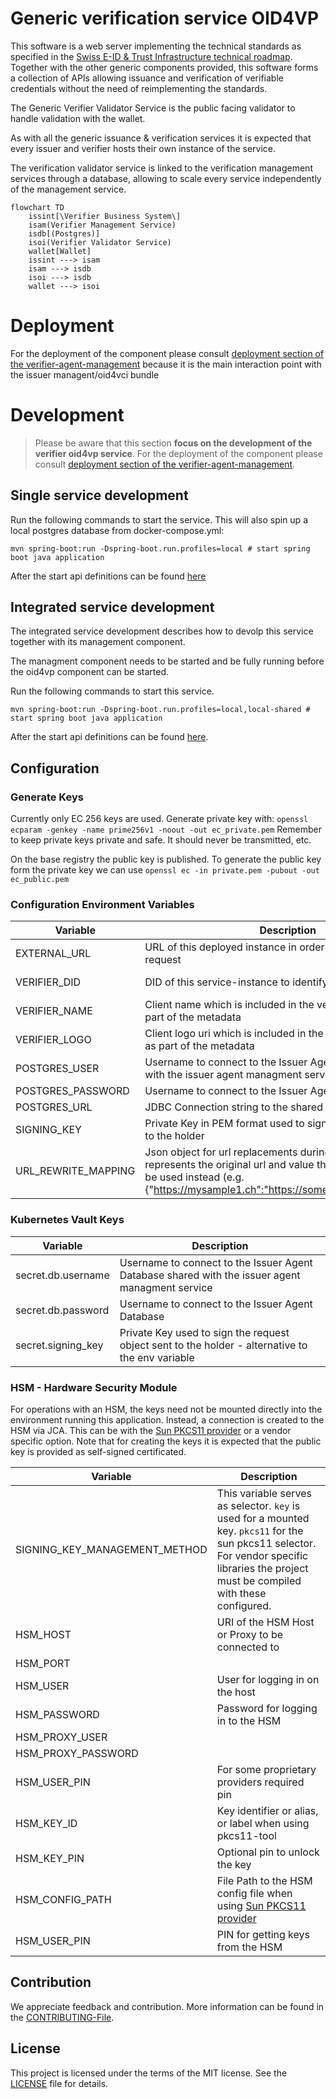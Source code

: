 # Generic verification service OID4VP

This software is a web server implementing the technical standards as specified in
the [Swiss E-ID & Trust Infrastructure technical roadmap](https://github.com/e-id-admin/open-source-community/blob/main/tech-roadmap/tech-roadmap.md).
Together with the other generic components provided, this software forms a collection of APIs allowing issuance and
verification of verifiable credentials without the need of reimplementing the standards.

The Generic Verifier Validator Service is the public facing validator to handle validation with the wallet.

As with all the generic issuance & verification services it is expected that every issuer and verifier hosts their own
instance of the service.

The verification validator service is linked to the verification management services through a database, allowing to
scale every service independently of the management service.

```mermaid
flowchart TD
    issint[\Verifier Business System\]
    isam(Verifier Management Service)
    isdb[(Postgres)]
    isoi(Verifier Validator Service)
    wallet[Wallet]
    issint ---> isam
    isam ---> isdb
    isoi ---> isdb
    wallet ---> isoi
```
# Deployment

For the deployment of the component please
consult [deployment section of the verifier-agent-management](https://bitbucket.bit.admin.ch/projects/EID/repos/verifier-agent-management/browse)
because it is the main interaction point with the issuer managent/oid4vci bundle

# Development

> Please be aware that this section **focus on the development of the verifier oid4vp service**. For the deployment of the
> component please consult [deployment section of the verifier-agent-management](https://bitbucket.bit.admin.ch/projects/EID/repos/verifier-agent-management/browse).

## Single service development
Run the following commands to start the service. This will also spin up a local postgres database from
docker-compose.yml:

```shell
mvn spring-boot:run -Dspring-boot.run.profiles=local # start spring boot java application
```

After the start api definitions can be found [here](http://localhost:8080/swagger-ui/index.html#/)

## Integrated service development
The integrated service development describes how to devolp this service together with its management component.  

The managment component needs to be started and be fully running before the oid4vp component can be started.  

Run the following commands to start this service.

```shell
mvn spring-boot:run -Dspring-boot.run.profiles=local,local-shared # start spring boot java application
```

After the start api definitions can be found [here](http://localhost:8003/swagger-ui/index.html).

## Configuration

### Generate Keys

Currently only EC 256 keys are used.
Generate private key with:
`openssl ecparam -genkey -name prime256v1 -noout -out ec_private.pem`
Remember to keep private keys private and safe. It should never be transmitted, etc.

On the base registry the public key is published. To generate the public key form the private key we can use
`openssl ec -in private.pem -pubout -out ec_public.pem`

### Configuration Environment Variables

| Variable            | Description                                                                                                                                                                                                | Type             | Default |
|---------------------|------------------------------------------------------------------------------------------------------------------------------------------------------------------------------------------------------------|------------------|---------|
| EXTERNAL_URL        | URL of this deployed instance in order to add it to the request                                                                                                                                            | URL              | None    |
| VERIFIER_DID        | DID of this service-instance to identify the requester                                                                                                                                                     | string (did:tdw) | none    |
| VERIFIER_NAME       | Client name which is included in the verification request as part of the metadata                                                                                                                          | string           | None    |
| VERIFIER_LOGO       | Client logo uri which is included in the verification request as part of the metadata                                                                                                                      | string           | None    |
| POSTGRES_USER       | Username to connect to the Issuer Agent Database shared with the issuer agent managment service                                                                                                            | string           | none    |
| POSTGRES_PASSWORD   | Username to connect to the Issuer Agent Database                                                                                                                                                           | string           | none    |
| POSTGRES_URL        | JDBC Connection string to the shared DB                                                                                                                                                                    | string           | none    |
| SIGNING_KEY         | Private Key in PEM format used to sign request objects sent to the holder                                                                                                                                  | string           | none    |
| URL_REWRITE_MAPPING | Json object for url replacements during rest client call. Key represents the original url and value the one which should be used instead (e.g. {"https://mysample1.ch":"https://somethingdiffeerent1.ch"}) | string           | "{}"    |

### Kubernetes Vault Keys

| Variable           | Description                                                                                      |
|--------------------|--------------------------------------------------------------------------------------------------|
| secret.db.username | Username to connect to the Issuer Agent Database shared with the issuer agent managment service  |
| secret.db.password | Username to connect to the Issuer Agent Database                                                 |
| secret.signing_key | Private Key used to sign the request object sent to the holder - alternative to the env variable | 

### HSM - Hardware Security Module

For operations with an HSM, the keys need not be mounted directly into the environment running this application.
Instead, a connection is created to the HSM via JCA. This can be with
the [Sun PKCS11 provider](https://docs.oracle.com/en/java/javase/22/security/pkcs11-reference-guide1.html) or a vendor
specific option.
Note that for creating the keys it is expected that the public key is provided as self-signed certificated.

| Variable                      | Description                                                                                                                                                                                |
|-------------------------------|--------------------------------------------------------------------------------------------------------------------------------------------------------------------------------------------|
| SIGNING_KEY_MANAGEMENT_METHOD | This variable serves as selector. `key` is used for a mounted key. `pkcs11` for the sun pkcs11 selector. For vendor specific libraries the project must be compiled with these configured. |
| HSM_HOST                      | URI of the HSM Host or Proxy to be connected to                                                                                                                                            |
| HSM_PORT                      |                                                                                                                                                                                            |
| HSM_USER                      | User for logging in on the host                                                                                                                                                            |
| HSM_PASSWORD                  | Password for logging in to the HSM                                                                                                                                                         |
| HSM_PROXY_USER                |                                                                                                                                                                                            |
| HSM_PROXY_PASSWORD            |                                                                                                                                                                                            |
| HSM_USER_PIN                  | For some proprietary providers required pin                                                                                                                                                |
| HSM_KEY_ID                    | Key identifier or alias, or label when using pkcs11-tool                                                                                                                                   |
| HSM_KEY_PIN                   | Optional pin to unlock the key                                                                                                                                                             |
| HSM_CONFIG_PATH               | File Path to the HSM config file when using [Sun PKCS11 provider](https://docs.oracle.com/en/java/javase/22/security/pkcs11-reference-guide1.html)                                         |
| HSM_USER_PIN                  | PIN for getting keys from the HSM                                                                                                                                                          |

## Contribution

We appreciate feedback and contribution. More information can be found in the [CONTRIBUTING-File](/CONTRIBUTING.md).

## License

This project is licensed under the terms of the MIT license. See the [LICENSE](/LICENSE) file for details.
